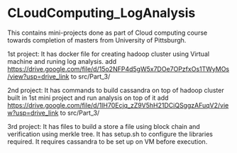 # CLoudComputing_LogAnalysis

This contains mini-projects done as part of Cloud computing course towards completion of masters from University of Pittsburgh.

1st project:
It has docker file for creating hadoop cluster using Virtual machine and runing log analysis.
add https://drive.google.com/file/d/15o2NFP4d5gW5x7DOe7OPzfxOs1TWyMOs/view?usp=drive_link to src/Part_3/

2nd project:
It has commands to build cassandra on top of hadoop cluster built in 1st mini project and run analysis on top of it
add https://drive.google.com/file/d/1lH70Ecjq_zZ9V5hH21DCiQSggzAFuqV2/view?usp=drive_link to src/Part_3/


3rd project:
It has files to build a store a file using block chain and verification using merkle tree. It has setup.sh to configure the libraries required. It requires cassandra to be set up on VM before execution.
